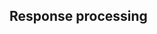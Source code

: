 ## Response processing

<!-- @include: response-assertion.md -->
<!-- @include: json-assertion.md -->
<!-- @include: jsr223-post-processor.md -->
<!-- @include: correlation/index.md -->
